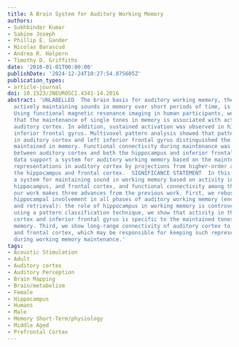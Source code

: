 ```yaml
---
title: A Brain System for Auditory Working Memory
authors:
- Sukhbinder Kumar
- Sabine Joseph
- Phillip E. Gander
- Nicolas Barascud
- Andrea R. Halpern
- Timothy D. Griffiths
date: '2016-01-01T00:00:00'
publishDate: '2024-12-24T10:27:54.875605Z'
publication_types:
- article-journal
doi: 10.1523/JNEUROSCI.4341-14.2016
abstract: 'UNLABELLED  The brain basis for auditory working memory, the process of
  actively maintaining sounds in memory over short periods of time, is controversial.
  Using functional magnetic resonance imaging in human participants, we demonstrate
  that the maintenance of single tones in memory is associated with activation in
  auditory cortex. In addition, sustained activation was observed in hippocampus and
  inferior frontal gyrus. Multivoxel pattern analysis showed that patterns of activity
  in auditory cortex and left inferior frontal gyrus distinguished the tone that was
  maintained in memory. Functional connectivity during maintenance was demonstrated
  between auditory cortex and both the hippocampus and inferior frontal cortex. The
  data support a system for auditory working memory based on the maintenance of sound-specific
  representations in auditory cortex by projections from higher-order areas, including
  the hippocampus and frontal cortex.  SIGNIFICANCE STATEMENT  In this work, we demonstrate
  a system for maintaining sound in working memory based on activity in auditory cortex,
  hippocampus, and frontal cortex, and functional connectivity among them. Specifically,
  our work makes three advances from the previous work. First, we robustly demonstrate
  hippocampal involvement in all phases of auditory working memory (encoding, maintenance,
  and retrieval): the role of hippocampus in working memory is controversial. Second,
  using a pattern classification technique, we show that activity in the auditory
  cortex and inferior frontal gyrus is specific to the maintained tones in working
  memory. Third, we show long-range connectivity of auditory cortex to hippocampus
  and frontal cortex, which may be responsible for keeping such representations active
  during working memory maintenance.'
tags:
- Acoustic Stimulation
- Adult
- Auditory cortex
- Auditory Perception
- Brain Mapping
- Brain/metabolism
- Female
- Hippocampus
- Humans
- Male
- Memory Short-Term/physiology
- Middle Aged
- Prefrontal Cortex
---
```

